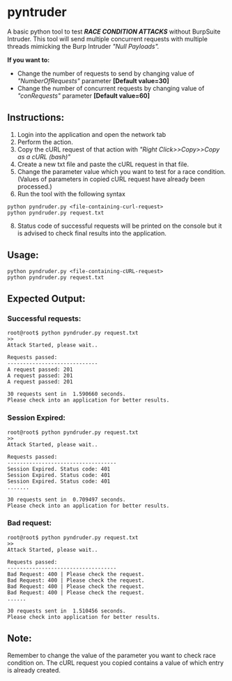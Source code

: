 # pyntruder
A basic python tool to test _**RACE CONDITION ATTACKS**_ without BurpSuite Intruder. This tool will send multiple concurrent requests with multiple threads mimicking the Burp Intruder _"Null Payloads"._

**If you want to:**
- Change the number of requests to send by changing value of *"NumberOfRequests"* parameter **[Default value=30]**
- Change the number of concurrent requests by changing value of *"conRequests"* parameter **[Default value=60]**

Instructions:
---
1. Login into the application and open the network tab
2. Perform the action.
3. Copy the cURL request of that action with _"Right Click>>Copy>>Copy as a cURL (bash)"_
4. Create a new txt file and paste the cURL request in that file. 
5. Change the parameter value which you want to test for a race condition. (Values of parameters in copied cURL request have already been processed.) 
7. Run the tool with the following syntax
```
python pyndruder.py <file-containing-curl-request>
python pyndruder.py request.txt
```
8. Status code of successful requests will be printed on the console but it is advised to check final results into the application.


Usage:
-----
```
python pyndruder.py <file-containing-cURL-request>
python pyndruder.py request.txt
```
Expected Output:
--
### Successful requests:


```
root@root$ python pyndruder.py request.txt
>>
Attack Started, please wait..

Requests passed:
-----------------------------
A request passed: 201
A request passed: 201
A request passed: 201

30 requests sent in  1.590660 seconds.
Please check into an application for better results.
```

### Session Expired:

```
root@root$ python pyndruder.py request.txt
>>
Attack Started, please wait..

Requests passed:
-----------------------------------
Session Expired. Status code: 401
Session Expired. Status code: 401
Session Expired. Status code: 401
.......

30 requests sent in  0.709497 seconds.
Please check into an application for better results.
```
### Bad request:
```
root@root$ python pyndruder.py request.txt
>>
Attack Started, please wait..

Requests passed:
-----------------------------------
Bad Request: 400 | Please check the request.
Bad Request: 400 | Please check the request.
Bad Request: 400 | Please check the request.
Bad Request: 400 | Please check the request.
......

30 requests sent in  1.510456 seconds.
Please check into application for better results.
```
Note:
---------
Remember to change the value of the parameter you want to check race condition on. The cURL request you copied contains a value of which entry is already created. 
